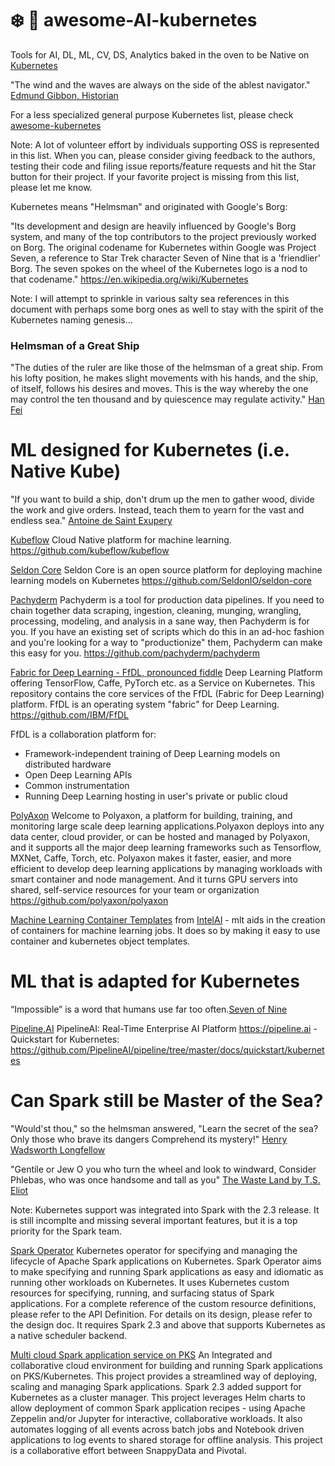 # :snowflake: :whale: awesome-AI-kubernetes
Tools for AI, DL, ML, CV, DS, Analytics baked in the oven to be Native on [Kubernetes](http://kubernetes.io/)

"The wind and the waves are always on the side of the ablest navigator." [Edmund Gibbon, Historian](http://www.seasky.org/quotes/sea-quotes-ocean-ships-sailing.html)

For a less specialized general purpose Kubernetes list, please check [awesome-kubernetes](https://github.com/ramitsurana/awesome-kubernetes)

Note: A lot of volunteer effort by individuals supporting OSS is represented in this list. When you can, please consider giving feedback to the authors, testing their code and filing issue reports/feature requests and hit the Star button for their project. If your favorite project is missing from this list, please let me know.

Kubernetes means "Helmsman" and originated with Google's Borg:

"Its development and design are heavily influenced by Google's Borg system, and many of the top contributors to the project previously worked on Borg. The original codename for Kubernetes within Google was Project Seven, a reference to Star Trek character Seven of Nine that is a 'friendlier' Borg. The seven spokes on the wheel of the Kubernetes logo is a nod to that codename." https://en.wikipedia.org/wiki/Kubernetes

Note: I will attempt to sprinkle in various salty sea references in this document with perhaps some borg ones as well to stay with the spirit of the Kubernetes naming genesis...

### Helmsman of a Great Ship

"The duties of the ruler are like those of the helmsman of a great ship. From his lofty position, he makes slight movements with his hands, and the ship, of itself, follows his desires and moves. This is the way whereby the one may control the ten thousand and by quiescence may regulate activity." [Han Fei](https://www.brainyquote.com/quotes/han_fei_875664)



# ML designed for Kubernetes (i.e. Native Kube)

"If you want to build a ship, don't drum up the men to gather wood, divide the work and give orders. Instead, teach them to yearn for the vast and endless sea." [Antoine de Saint Exupery](https://quotabulary.com/famous-quotes-about-sea-sailing)


[Kubeflow](http://kubeflow.org/)  Cloud Native platform for machine learning. https://github.com/kubeflow/kubeflow

[Seldon Core](https://www.seldon.io/) Seldon Core is an open source platform for deploying machine learning models on Kubernetes https://github.com/SeldonIO/seldon-core

[Pachyderm](http://pachyderm.io/) Pachyderm is a tool for production data pipelines. If you need to chain together data scraping, ingestion, cleaning, munging, wrangling, processing, modeling, and analysis in a sane way, then Pachyderm is for you. If you have an existing set of scripts which do this in an ad-hoc fashion and you're looking for a way to "productionize" them, Pachyderm can make this easy for you. https://github.com/pachyderm/pachyderm

[Fabric for Deep Learning - FfDL, pronounced fiddle](https://developer.ibm.com/patterns/deploy-and-use-a-multi-framework-deep-learning-platform-on-kubernetes/)  Deep Learning Platform offering TensorFlow, Caffe, PyTorch etc. as a Service on Kubernetes. This repository contains the core services of the FfDL (Fabric for Deep Learning) platform. FfDL is an operating system "fabric" for Deep Learning. https://github.com/IBM/FfDL

FfDL is a collaboration platform for:

- Framework-independent training of Deep Learning models on distributed hardware
- Open Deep Learning APIs
- Common instrumentation
- Running Deep Learning hosting in user's private or public cloud

[PolyAxon](https://polyaxon.com/) Welcome to Polyaxon, a platform for building, training, and monitoring large scale deep learning applications.Polyaxon deploys into any data center, cloud provider, or can be hosted and managed by Polyaxon, and it supports all the major deep learning frameworks such as Tensorflow, MXNet, Caffe, Torch, etc. Polyaxon makes it faster, easier, and more efficient to develop deep learning applications by managing workloads with smart container and node management. And it turns GPU servers into shared, self-service resources for your team or organization https://github.com/polyaxon/polyaxon

[Machine Learning Container Templates](https://github.com/IntelAI/mlt) from [IntelAI](http://ai.intel.com/) - mlt aids in the creation of containers for machine learning jobs. It does so by making it easy to use container and kubernetes object templates.

# ML that is adapted for Kubernetes

“Impossible” is a word that humans use far too often.[Seven of Nine](http://quotegeek.com/television-quotes/star-trek-voyager/)

[Pipeline.AI](https://github.com/PipelineAI/pipeline) PipelineAI: Real-Time Enterprise AI Platform https://pipeline.ai - Quickstart for Kubernetes: https://github.com/PipelineAI/pipeline/tree/master/docs/quickstart/kubernetes



# Can Spark still be Master of the Sea?


"Would'st thou," so the helmsman answered, "Learn the secret of the sea? Only those who brave its dangers Comprehend its mystery!" [Henry Wadsworth Longfellow](http://quotes.yourdictionary.com/helmsman)

"Gentile or Jew
O you who turn the wheel and look to windward,
Consider Phlebas, who was once handsome and tall as you" [The Waste Land by T.S. Eliot](https://www.poetryfoundation.org/poems/47311/the-waste-land)

Note: Kubernetes support was integrated into Spark with the 2.3 release. It is still incomplte and missing several important features, but it is a top priority for the Spark team.

[Spark Operator](https://github.com/GoogleCloudPlatform/spark-on-k8s-operator) Kubernetes operator for specifying and managing the lifecycle of Apache Spark applications on Kubernetes. Spark Operator aims to make specifying and running Spark applications as easy and idiomatic as running other workloads on Kubernetes. It uses Kubernetes custom resources for specifying, running, and surfacing status of Spark applications. For a complete reference of the custom resource definitions, please refer to the API Definition. For details on its design, please refer to the design doc. It requires Spark 2.3 and above that supports Kubernetes as a native scheduler backend.


[Multi cloud Spark application service on PKS](https://github.com/SnappyDataInc/spark-on-k8s) An Integrated and collaborative cloud environment for building and running Spark applications on PKS/Kubernetes. This project provides a streamlined way of deploying, scaling and managing Spark applications. Spark 2.3 added support for Kubernetes as a cluster manager. This project leverages Helm charts to allow deployment of common Spark application recipes - using Apache Zeppelin and/or Jupyter for interactive, collaborative workloads. It also automates logging of all events across batch jobs and Notebook driven applications to log events to shared storage for offline analysis. This project is a collaborative effort between SnappyData and Pivotal.








